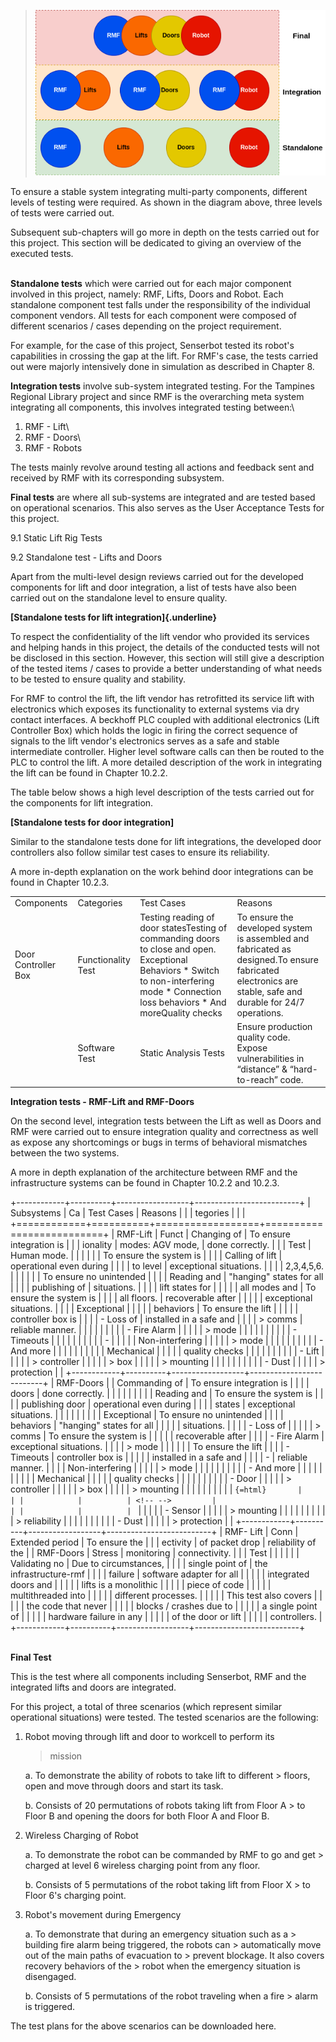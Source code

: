 >![](../images/image1.png)

To ensure a stable system integrating multi-party components, different
levels of testing were required. As shown in the diagram above, three
levels of tests were carried out.

Subsequent sub-chapters will go more in depth on the tests carried out
for this project. This section will be dedicated to giving an overview
of the executed tests.

**\
Standalone tests** which were carried out for each major component
involved in this project, namely: RMF, Lifts, Doors and Robot. Each
standalone component test falls under the responsibility of the
individual component vendors. All tests for each component were composed
of different scenarios / cases depending on the project requirement.

For example, for the case of this project, Senserbot tested its robot's
capabilities in crossing the gap at the lift. For RMF's case, the tests
carried out were majorly intensively done in simulation as described in
Chapter 8.

**Integration tests** involve sub-system integrated testing. For the
Tampines Regional Library project and since RMF is the overarching meta
system integrating all components, this involves integrated testing
between:\
1. RMF - Lift\
2. RMF - Doors\
3. RMF - Robots

The tests mainly revolve around testing all actions and feedback sent
and received by RMF with its corresponding subsystem.

**Final tests** are where all sub-systems are integrated and are tested
based on operational scenarios. This also serves as the User Acceptance
Tests for this project.

9.1 Static Lift Rig Tests

9.2 Standalone test - Lifts and Doors

Apart from the multi-level design reviews carried out for the developed
components for lift and door integration, a list of tests have also been
carried out on the standalone level to ensure quality.

**[Standalone tests for lift integration]{.underline}**

To respect the confidentiality of the lift vendor who provided its
services and helping hands in this project, the details of the conducted
tests will not be disclosed in this section. However, this section will
still give a description of the tested items / cases to provide a better
understanding of what needs to be tested to ensure quality and
stability.

For RMF to control the lift, the lift vendor has retrofitted its service
lift with electronics which exposes its functionality to external
systems via dry contact interfaces. A beckhoff PLC coupled with
additional electronics (Lift Controller Box) which holds the logic in
firing the correct sequence of signals to the lift vendor's electronics
serves as a safe and stable intermediate controller. Higher level
software calls can then be routed to the PLC to control the lift. A more
detailed description of the work in integrating the lift can be found in
Chapter 10.2.2.

The table below shows a high level description of the tests carried out
for the components for lift integration.




**[Standalone tests for door integration]**

Similar to the standalone tests done for lift integrations, the
developed door controllers also follow similar test cases to ensure its
reliability.

A more in-depth explanation on the work behind door integrations can be
found in Chapter 10.2.3.

|                     |                    |                                                                                                                                                                                        |                                                                                                                                                           |
| ------------------- | ------------------ | -------------------------------------------------------------------------------------------------------------------------------------------------------------------------------------- | --------------------------------------------------------------------------------------------------------------------------------------------------------- |
| Components          | Categories         | Test Cases                                                                                                                                                                             | Reasons                                                                                                                                                   |
| Door Controller Box | Functionality Test | Testing reading of door statesTesting of commanding doors to close and open. Exceptional Behaviors * Switch to non-interfering mode * Connection loss behaviors * And moreQuality checks | To ensure the developed system is assembled and fabricated as designed.To ensure fabricated electronics are stable, safe and durable for 24/7 operations. |
|                     | Software Test      | Static Analysis Tests                                                                                                                                                                  | Ensure production quality code. Expose vulnerabilities in “distance” & “hard-to-reach” code.                                                              |

**Integration tests - RMF-Lift and RMF-Doors**

On the second level, integration tests between the Lift as well as Doors
and RMF were carried out to ensure integration quality and correctness
as well as expose any shortcomings or bugs in terms of behavioral
mismatches between the two systems.

A more in depth explanation of the architecture between RMF and the
infrastructure systems can be found in Chapter 10.2.2 and 10.2.3.

+------------+----------+------------------+--------------------------+
| Subsystems | Ca       | Test Cases       | Reasons                  |
|            | tegories |                  |                          |
+============+==========+==================+==========================+
| RMF-Lift   | Funct    | Changing of      | To ensure integration is |
|            | ionality | modes: AGV mode, | done correctly.          |
|            | Test     | Human mode.      |                          |
|            |          |                  | To ensure the system is  |
|            |          | Calling of lift  | operational even during  |
|            |          | to level         | exceptional situations.  |
|            |          | 2,3,4,5,6.       |                          |
|            |          |                  | To ensure no unintended  |
|            |          | Reading and      | "hanging" states for all |
|            |          | publishing of    | situations.              |
|            |          | lift states for  |                          |
|            |          | all modes and    | To ensure the system is  |
|            |          | all floors.      | recoverable after        |
|            |          |                  | exceptional situations.  |
|            |          | Exceptional      |                          |
|            |          | behaviors        | To ensure the lift       |
|            |          |                  | controller box is        |
|            |          | -   Loss of      | installed in a safe and  |
|            |          |     > comms      | reliable manner.         |
|            |          |                  |                          |
|            |          | -   Fire Alarm   |                          |
|            |          |     > mode       |                          |
|            |          |                  |                          |
|            |          | -   Timeouts     |                          |
|            |          |                  |                          |
|            |          | -                |                          |
|            |          |  Non-interfering |                          |
|            |          |     > mode       |                          |
|            |          |                  |                          |
|            |          | -   And more     |                          |
|            |          |                  |                          |
|            |          | Mechanical       |                          |
|            |          | quality checks   |                          |
|            |          |                  |                          |
|            |          | -   Lift         |                          |
|            |          |     > controller |                          |
|            |          |     > box        |                          |
|            |          |     > mounting   |                          |
|            |          |                  |                          |
|            |          | -   Dust         |                          |
|            |          |     > protection |                          |
+------------+----------+------------------+--------------------------+
| RMF-Doors  |          | Commanding of    | To ensure integration is |
|            |          | doors            | done correctly.          |
|            |          |                  |                          |
|            |          | Reading and      | To ensure the system is  |
|            |          | publishing door  | operational even during  |
|            |          | states           | exceptional situations.  |
|            |          |                  |                          |
|            |          | Exceptional      | To ensure no unintended  |
|            |          | behaviors        | "hanging" states for all |
|            |          |                  | situations.              |
|            |          | -   Loss of      |                          |
|            |          |     > comms      | To ensure the system is  |
|            |          |                  | recoverable after        |
|            |          | -   Fire Alarm   | exceptional situations.  |
|            |          |     > mode       |                          |
|            |          |                  | To ensure the lift       |
|            |          | -   Timeouts     | controller box is        |
|            |          |                  | installed in a safe and  |
|            |          | -                | reliable manner.         |
|            |          |  Non-interfering |                          |
|            |          |     > mode       |                          |
|            |          |                  |                          |
|            |          | -   And more     |                          |
|            |          |                  |                          |
|            |          | Mechanical       |                          |
|            |          | quality checks   |                          |
|            |          |                  |                          |
|            |          | -   Door         |                          |
|            |          |     > controller |                          |
|            |          |     > box        |                          |
|            |          |     > mounting   |                          |
|            |          |                  |                          |
|            |          | ```{=html}       |                          |
|            |          | <!-- -->         |                          |
|            |          | ```              |                          |
|            |          | -   Sensor       |                          |
|            |          |     > mounting   |                          |
|            |          |                  |                          |
|            |          |    > reliability |                          |
|            |          |                  |                          |
|            |          | -   Dust         |                          |
|            |          |     > protection |                          |
+------------+----------+------------------+--------------------------+
| RMF- Lift  | Conn     | Extended period  | To ensure the            |
|            | ectivity | of packet drop   | reliability of the       |
| RMF-Doors  | Stress   | monitoring       | connectivity.            |
|            | Test     |                  |                          |
|            |          | Validating no    | Due to circumstances,    |
|            |          | single point of  | the infrastructure-rmf   |
|            |          | failure          | software adapter for all |
|            |          |                  | integrated doors and     |
|            |          |                  | lifts is a monolithic    |
|            |          |                  | piece of code            |
|            |          |                  | multithreaded into       |
|            |          |                  | different processes.     |
|            |          |                  | This test also covers    |
|            |          |                  | the code that never      |
|            |          |                  | blocks / crashes due to  |
|            |          |                  | a single point of        |
|            |          |                  | hardware failure in any  |
|            |          |                  | of the door or lift      |
|            |          |                  | controllers.             |
+------------+----------+------------------+--------------------------+

**\
Final Test**

This is the test where all components including Senserbot, RMF and the
integrated lifts and doors are integrated.

For this project, a total of three scenarios (which represent similar
operational situations) were tested. The tested scenarios are the
following:

1.  Robot moving through lift and door to workcell to perform its
    > mission

    a.  To demonstrate the ability of robots to take lift to different
        > floors, open and move through doors and start its task.

    b.  Consists of 20 permutations of robots taking lift from Floor A
        > to Floor B and opening the doors for both Floor A and Floor B.

2.  Wireless Charging of Robot

    a.  To demonstrate the robot can be commanded by RMF to go and get
        > charged at level 6 wireless charging point from any floor.

    b.  Consists of 5 permutations of the robot taking lift from Floor X
        > to Floor 6's charging point.

3.  Robot's movement during Emergency

    a.  To demonstrate that during an emergency situation such as a
        > building fire alarm being triggered, the robots can
        > automatically move out of the main paths of evacuation to
        > prevent blockage. It also covers recovery behaviors of the
        > robot when the emergency situation is disengaged.

    b.  Consists of 5 permutations of the robot traveling when a fire
        > alarm is triggered.

The test plans for the above scenarios can be downloaded here.